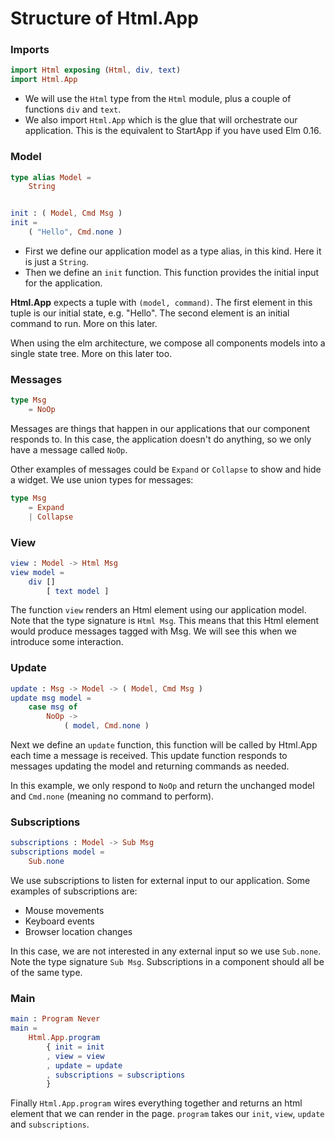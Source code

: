 # Structure of Html.App

### Imports

```elm
import Html exposing (Html, div, text)
import Html.App
```

- We will use the `Html` type from the `Html` module, plus a couple of functions `div` and `text`.
- We also import `Html.App` which is the glue that will orchestrate our application. This is the equivalent to StartApp if you have used Elm 0.16. 

### Model

```elm
type alias Model =
    String


init : ( Model, Cmd Msg )
init =
    ( "Hello", Cmd.none )
```

- First we define our application model as a type alias, in this kind. Here it is just a `String`.
- Then we define an `init` function. This function provides the initial input for the application. 

__Html.App__ expects a tuple with `(model, command)`. The first element in this tuple is our initial state, e.g. "Hello". The second element is an initial command to run. More on this later.

When using the elm architecture, we compose all components models into a single state tree. More on this later too.

### Messages

```elm
type Msg
    = NoOp
```

Messages are things that happen in our applications that our component responds to. In this case, the application doesn't do anything, so we only have a message called `NoOp`.

Other examples of messages could be `Expand` or `Collapse` to show and hide a widget. We use union types for messages:

```elm
type Msg
    = Expand
    | Collapse
```

### View

```elm
view : Model -> Html Msg
view model =
    div []
        [ text model ]
```

The function `view` renders an Html element using our application model. Note that the type signature is `Html Msg`. This means that this Html element would produce messages tagged with Msg. We will see this when we introduce some interaction.

### Update

```elm
update : Msg -> Model -> ( Model, Cmd Msg )
update msg model =
    case msg of
        NoOp ->
            ( model, Cmd.none )
```

Next we define an `update` function, this function will be called by Html.App each time a message is received. This update function responds to messages updating the model and returning commands as needed. 

In this example, we only respond to `NoOp` and return the unchanged model and `Cmd.none` (meaning no command to perform).

### Subscriptions

```elm
subscriptions : Model -> Sub Msg
subscriptions model =
    Sub.none
```

We use subscriptions to listen for external input to our application. Some examples of subscriptions are:

- Mouse movements
- Keyboard events
- Browser location changes

In this case, we are not interested in any external input so we use `Sub.none`. Note the type signature `Sub Msg`. Subscriptions in a component should all be of the same type.

### Main

```elm
main : Program Never
main =
    Html.App.program
        { init = init
        , view = view
        , update = update
        , subscriptions = subscriptions
        }
```

Finally `Html.App.program` wires everything together and returns an html element that we can render in the page. `program` takes our `init`, `view`, `update` and `subscriptions`.






 
